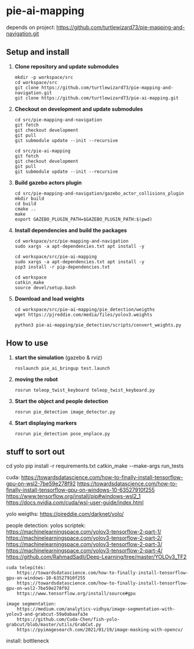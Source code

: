 # pie-ai-mapping

depends on project: https://github.com/turtlewizard73/pie-mapping-and-navigation.git

## Setup and install
1. **Clone repository and update submodules**
    ```
    mkdir -p workspace/src
    cd workspace/src
    git clone https://github.com/turtlewizard73/pie-mapping-and-navigation.git
    git clone https://github.com/turtlewizard73/pie-ai-mapping.git
    ```

2. **Checkout on development and update submodules**
    ```
    cd src/pie-mapping-and-navigation
    git fetch
    git checkout development
    git pull
    git submodule update --init --recursive

    cd src/pie-ai-mapping
    git fetch
    git checkout development
    git pull
    git submodule update --init --recursive
    ```

3. **Build gazebo actors plugin**
    ```
    cd src/pie-mapping-and-navigation/gazebo_actor_collisions_plugin
    mkdir build
    cd build
    cmake ..
    make
    export GAZEBO_PLUGIN_PATH=$GAZEBO_PLUGIN_PATH:$(pwd)
    ```

4. **Install dependencies and build the packages**
    ```
    cd workspace/src/pie-mapping-and-navigation
    sudo xargs -a apt-dependencies.txt apt install -y

    cd workspace/src/pie-ai-mapping
    sudo xargs -a apt-dependencies.txt apt install -y
    pip3 install -r pip-dependencies.txt

    cd workspace
    catkin_make
    source devel/setup.bash
    ```

5. **Download and load weights**
    ```
    cd workspace/src/pie-ai-mapping/pie_detection/weigths
    wget https://pjreddie.com/media/files/yolov3.weights

    python3 pie-ai-mapping/pie_detection/scripts/convert_weights.py
    ```

## How to use
1. **start the simulation** (gazebo & rviz)
    ```
    roslaunch pie_ai_bringup test.launch
    ```

2. **moving the robot**
    ```
    rosrun teleop_twist_keyboard teleop_twist_keyboard.py
    ```

3. **Start the object and people detection**
    ```
    rosrun pie_detection image_detector.py
    ```

4. **Start displaying markers**
    ```
    rosrun pie_detection pose_enplace.py
    ```

## stuff to sort out
cd yolo
pip install -r requirements.txt
catkin_make --make-args run_tests


cuda:
https://towardsdatascience.com/how-to-finally-install-tensorflow-gpu-on-wsl2-7be59e278f92
https://towardsdatascience.com/how-to-finally-install-tensorflow-gpu-on-windows-10-63527910f255
https://www.tensorflow.org/install/pip#windows-wsl2_1
https://docs.nvidia.com/cuda/wsl-user-guide/index.html

yolo weigths: https://pjreddie.com/darknet/yolo/

people detection:
    yolos scriptek:
https://machinelearningspace.com/yolov3-tensorflow-2-part-1/
https://machinelearningspace.com/yolov3-tensorflow-2-part-2/
https://machinelearningspace.com/yolov3-tensorflow-2-part-3/
https://machinelearningspace.com/yolov3-tensorflow-2-part-4/
https://github.com/RahmadSadli/Deep-Learning/tree/master/YOLOv3_TF2

    cuda telepítés:
        https://towardsdatascience.com/how-to-finally-install-tensorflow-gpu-on-windows-10-63527910f255
        https://towardsdatascience.com/how-to-finally-install-tensorflow-gpu-on-wsl2-7be59e278f92
        https://www.tensorflow.org/install/source#gpu

    image segmentation:
        https://medium.com/analytics-vidhya/image-segmentation-with-yolov3-and-grabcut-59a0abaafa3e
        https://github.com/Cuda-Chen/fish-yolo-grabcut/blob/master/utils/GrabCut.py
        https://pyimagesearch.com/2021/01/19/image-masking-with-opencv/

install: bottleneck